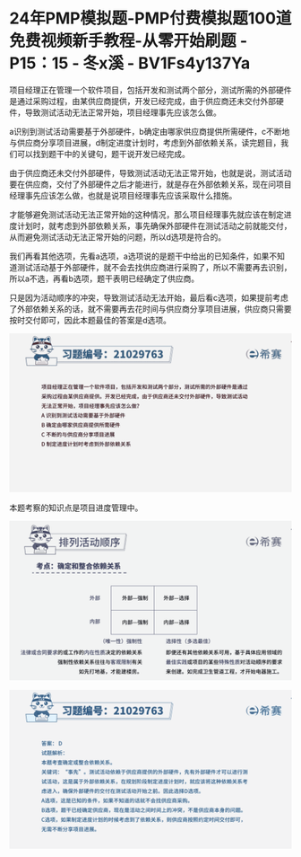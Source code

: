 # 24年PMP模拟题-PMP付费模拟题100道免费视频新手教程-从零开始刷题 - P15：15 - 冬x溪 - BV1Fs4y137Ya

项目经理正在管理一个软件项目，包括开发和测试两个部分，测试所需的外部硬件是通过采购过程，由某供应商提供，开发已经完成，由于供应商还未交付外部硬件，导致测试活动无法正常开始，项目经理事先应该怎么做。

a识别到测试活动需要基于外部硬件，b确定由哪家供应商提供所需硬件，c不断地与供应商分享项目进展，d制定进度计划时，考虑到外部依赖关系，读完题目，我们可以找到题干中的关键句，题干说开发已经完成。

由于供应商还未交付外部硬件，导致测试活动无法正常开始，也就是说，测试活动要在供应商，交付了外部硬件之后才能进行，就是存在外部依赖关系，现在问项目经理事先应该怎么做，也就是说项目经理事先应该采取什么措施。

才能够避免测试活动无法正常开始的这种情况，那么项目经理事先就应该在制定进度计划时，就考虑到外部依赖关系，事先确保外部硬件在测试活动之前就能交付，从而避免测试活动无法正常开始的问题，所以d选项是符合的。

我们再看其他选项，先看a选项，a选项说的是题干中给出的已知条件，如果不知道测试活动基于外部硬件，就不会去找供应商进行采购了，所以不需要再去识别，所以a不选，再看b选项，题干表明已经确定了供应商。

只是因为活动顺序的冲突，导致测试活动无法开始，最后看c选项，如果提前考虑了外部依赖关系的话，就不需要再去花时间与供应商分享项目进展，供应商只需要按时交付即可，因此本题最佳的答案是d选项。



![](img/13b716e6993a861ee1acba70d3105b9f_1.png)

本题考察的知识点是项目进度管理中。

![](img/13b716e6993a861ee1acba70d3105b9f_3.png)

![](img/13b716e6993a861ee1acba70d3105b9f_4.png)